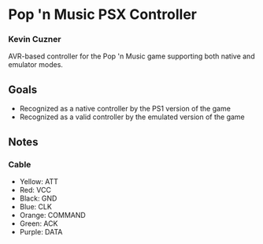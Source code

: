 # Pop 'n Music PSX Controller
### Kevin Cuzner


AVR-based controller for the Pop 'n Music game supporting both native and
emulator modes.

## Goals

* Recognized as a native controller by the PS1 version of the game
* Recognized as a valid controller by the emulated version of the game

## Notes

### Cable

* Yellow: ATT
* Red: VCC
* Black: GND
* Blue: CLK
* Orange: COMMAND
* Green: ACK
* Purple: DATA

